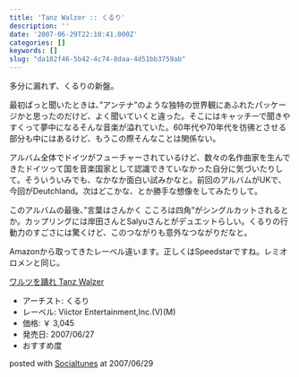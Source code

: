 ```yaml
---
title: 'Tanz Walzer :: くるり'
description: ''
date: '2007-06-29T22:10:41.000Z'
categories: []
keywords: []
slug: "da182f46-5b42-4c74-8daa-4d51bb3759ab"
---
```

多分に漏れず、くるりの新盤。

最初ぱっと聞いたときは、”アンテナ”のような独特の世界観にあふれたパッケージかと思ったのだけど、よく聞いていくと違った。そこにはキャッチーで聞きやすくって夢中になるそんな音楽が溢れていた。60年代や70年代を彷彿とさせる部分も中にはあるけど、もうこの際そんなことは関係ない。

アルバム全体でドイツがフューチャーされているけど、数々の名作曲家を生んできたドイツって国を音楽国家として認識できていなかった自分に気づいたりして。そういういみでも、なかなか面白い試みかなと。前回のアルバムがUKで、今回がDeutchland。次はどこかな、とか勝手な想像をしてみたりして。

このアルバムの最後、”言葉はさんかく こころは四角”がシングルカットされるとか。カップリングには岸田さんとSalyuさんとがデュエットらしい。くるりの行動力のすごさには驚くけど、このつながりも意外なつながりだなと。

Amazonから取ってきたレーベル違います。正しくはSpeedstarですね。レミオロメンと同じ。

[ワルツを踊れ Tanz Walzer](http://www.amazon.co.jp/exec/obidos/ASIN/B000PWQPOI/mrchildrenonl-22/ref=nosim "ワルツを踊れ Tanz Walzer")

*   アーチスト: くるり
*   レーベル: Viictor Entertainment,Inc.(V)(M)
*   価格: ￥ 3,045
*   発売日: 2007/06/27
*   おすすめ度

posted with [Socialtunes](http://socialtunes.net) at 2007/06/29